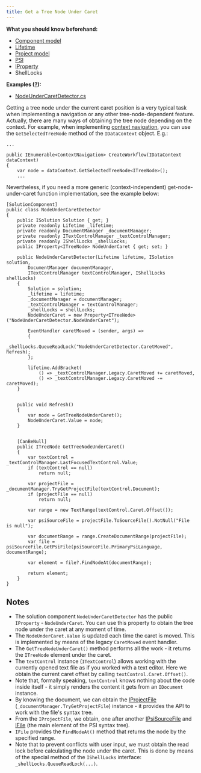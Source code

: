 ```yaml
---
title: Get a Tree Node Under Caret
---
```


**What you should know beforehand:**
* [Component model](/HowTo/ObtainComponentsInRuntime.md)
* [Lifetime](/HowTo/WorkWithLifetime.md)
* [Project model](/HowTo/NavigateCode/NavigateCode.md#project-model-basics)
* [PSI](/HowTo/NavigateCode/NavigateCode.md#psi-basics)
* [IProperty](/HowTo/WorkWithIProperty.md)
* ShellLocks

**Examples ([?](HowTo.md#sample-solution)):**
* [NodeUnderCaretDetector.cs](https://github.com/JetBrains/sample-resharper-plugin/blob/master/SampleReSharperPlugin/src/PsiNavigation/NodeUnderCaretDetector.cs)

Getting a tree node under the current caret position is a very typical task when implementing a navigation or any other tree-node-dependent feature. Actually, there are many ways of obtaining the tree node depending on the context. For example, when implementing [context navigation](/HowTo/NavigateCode/NavigateCode.md), you can use the `GetSelectedTreeNode` method of the `IDataContext` object. E.g.:

``` 
...

public IEnumerable<ContextNavigation> CreateWorkflow(IDataContext dataContext)
{
    var node = dataContext.GetSelectedTreeNode<ITreeNode>();
    ...
```
Nevertheless, if you need a more generic (context-independent) get-node-under-caret function implementation, see the example below:
```
[SolutionComponent]
public class NodeUnderCaretDetector
{
    public ISolution Solution { get; }
    private readonly Lifetime _lifetime;
    private readonly DocumentManager _documentManager;
    private readonly ITextControlManager _textControlManager;
    private readonly IShellLocks _shellLocks;
    public IProperty<ITreeNode> NodeUnderCaret { get; set; }
 
    public NodeUnderCaretDetector(Lifetime lifetime, ISolution solution,
        DocumentManager documentManager,
        ITextControlManager textControlManager, IShellLocks shellLocks)
    {
        Solution = solution;
        _lifetime = lifetime;
        _documentManager = documentManager;
        _textControlManager = textControlManager;
        _shellLocks = shellLocks;
        NodeUnderCaret = new Property<ITreeNode>("NodeUnderCaretDetector.NodeUnderCaret");
 
        EventHandler caretMoved = (sender, args) =>
        {
            _shellLocks.QueueReadLock("NodeUnderCaretDetector.CaretMoved", Refresh);
        };
 
        lifetime.AddBracket(
            () => _textControlManager.Legacy.CaretMoved += caretMoved,
            () => _textControlManager.Legacy.CaretMoved -= caretMoved);
    }
 
 
    public void Refresh()
    {
        var node = GetTreeNodeUnderCaret();
        NodeUnderCaret.Value = node;
    }
 
 
    [CanBeNull]
    public ITreeNode GetTreeNodeUnderCaret()
    {
        var textControl = _textControlManager.LastFocusedTextControl.Value;
        if (textControl == null)
            return null;
 
        var projectFile = _documentManager.TryGetProjectFile(textControl.Document);
        if (projectFile == null)
            return null;
 
        var range = new TextRange(textControl.Caret.Offset());
 
        var psiSourceFile = projectFile.ToSourceFile().NotNull("File is null");
 
        var documentRange = range.CreateDocumentRange(projectFile);
        var file = psiSourceFile.GetPsiFile(psiSourceFile.PrimaryPsiLanguage, documentRange);
 
        var element = file?.FindNodeAt(documentRange);
 
        return element;
    }
}
```

## Notes
* The solution component `NodeUnderCaretDetector` has the public `IProperty` - `NodeUnderCaret`. You can use this property to obtain the tree node under the caret at any moment of time.
* The `NodeUnderCaret.Value` is updated each time the caret is moved. This is implemented by means of the legacy `CaretMoved` event handler.
* The `GetTreeNodeUnderCaret()` method performs all the work - it returns the `ITreeNode` element under the caret.
* The `textControl` instance (`ITextControl`) allows working with the currently opened text file as if you worked with a text editor. Here we obtain the current caret offset by calling `textControl.Caret.Offset()`.
* Note that, formally speaking, `textControl` knows nothing about the code inside itself - it simply renders the content it gets from an `IDocument` instance. 
* By knowing the document, we can obtain the [IProjectFile](NavigateCode.md#project-model-basics) (`_documentManager.TryGetProjectFile`) instance - it provides the API to work with the file's syntax tree.
* From the `IProjectFile`, we obtain, one after another [IPsiSourceFile](NavigateCode.md#project-model-basics) and [IFile](NavigateCode.md#psi-basics) (the main element of the PSI syntax tree).
* `IFile` provides the `FindNodeAt()` method that returns the node by the specified range.
* Note that to prevent conflicts with user input, we must obtain the read lock before calculating the node under the caret. This is done by means of the special method of the `IShellLocks` interface: `_shellLocks.QueueReadLock(...)`.
